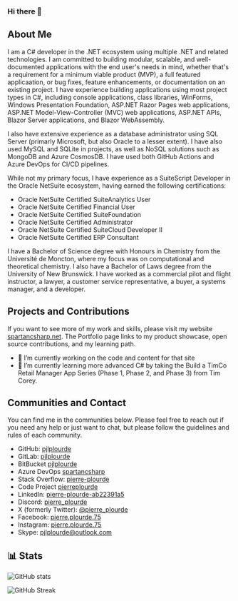 ### Hi there 👋

## About Me

I am a C# developer in the .NET ecosystem using multiple .NET and related technologies. I am committed to building modular, scalable, and well-documented applications with the end user's needs in mind, whether that's a requirement for a minimum viable product (MVP), a full featured applicaation, or bug fixes, feature enhancements, or documentation on an existing project. I have experience building applications using most project types in C#, including console applications, class libraries, WinForms, Windows Presentation Foundation, ASP.NET Razor Pages web applications, ASP.NET Model-View-Controller (MVC) web applications, ASP.NET APIs, Blazor Server applications, and Blazor WebAssembly.

I also have extensive experience as a database administrator using SQL Server (primarly Microsoft, but also Oracle to a lesser extent). I have also used MySQL and SQLite in projects, as well as NoSQL solutions such as MongoDB and Azure CosmosDB. I have used both GitHub Actions and Azure DevOps for CI/CD pipelines.

While not my primary focus, I have experience as a SuiteScript Developer in the Oracle NetSuite ecosystem, having earned the following certifications:
-	Oracle NetSuite Certified SuiteAnalytics User
-	Oracle NetSuite Certified Financial User
-	Oracle NetSuite Certified SuiteFoundation
-	Oracle NetSuite Certified Administrator
-	Oracle NetSuite Certified SuiteCloud Developer II
-	Oracle NetSuite Certified ERP Consultant

I have a Bachelor of Science degree with Honours in Chemistry from the Université de Moncton, where my focus was on computational and theoretical chemistry. I also have a Bachelor of Laws degree from the University of New Brunswick. I have worked as a commercial pilot and flight instructor, a lawyer, a customer service representative, a buyer, a systems manager, and a developer.

## Projects and Contributions

If you want to see more of my work and skills, please visit my website [spartancsharp.net](https://spartancsharp.net). The Portfolio page links to my product showcase, open source contributions, and my learning path.
- 🔭 I’m currently working on the code and content for that site
- 🌱 I’m currently learning more advanced C# by taking the Build a TimCo Retail Manager App Series (Phase 1, Phase 2, and Phase 3) from Tim Corey.

## Communities and Contact

You can find me in the communities below. Please feel free to reach out if you need any help or just want to chat, but please follow the guidelines and rules of each community.
-	GitHub: [pjlplourde](https://github.com/pjlplourde)
-	GitLab: [pjlplourde](https://gitlab.com/pjlplourde)
-	BitBucket [pjlplourde](https://bitbucket.org/pjlplourde/)
-	Azure DevOps [spartancsharp](https://dev.azure.com/spartancsharp/)
-	Stack Overflow: [pierre-plourde](https://stackoverflow.com/users/16522708/pierre-plourde?tab=profile)
-	Code Project [pierreplourde](https://www.codeproject.com/Members/pierreplourde)
-	LinkedIn: [pierre-plourde-ab22391a5](https://www.linkedin.com/in/pierre-plourde-ab22391a5/)
-	Discord: [pierre_plourde](https://discordapp.com/users/1202992058126827532)
-	X (formerly Twitter): [@pierre_plourde](https://twitter.com/@pierre_plourde)
-	Facebook: [pierre.plourde.75](https://www.facebook.com/pierre.plourde.75)
-	Instagram: [pierre.plourde.75](https://www.instagram.com/pierre.plourde.75)
-	Skype: [pjlplourde@outlook.com](skype:pjlplourde@outlook.com)

## 📊 Stats

![GitHub stats](https://github-readme-stats.vercel.app/api?username=pjlplourde&show_icons=true&theme=gruvbox)

![GitHub Streak](https://streak-stats.demolab.com?user=pjlplourde&theme=gruvbox&border_radius=4.5)

<!--
**pjlplourde/pjlplourde** is a ✨ _special_ ✨ repository because its `README.md` (this file) appears on your GitHub profile.

Here are some ideas to get you started:

- 🔭 I’m currently working on ...
- 🌱 I’m currently learning ...
- 👯 I’m looking to collaborate on ...
- 🤔 I’m looking for help with ...
- 💬 Ask me about ...
- 📫 How to reach me: ...
- 😄 Pronouns: ...
- ⚡ Fun fact: ...
-->
